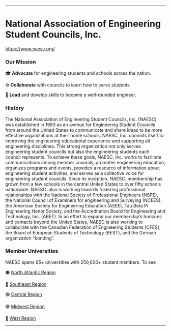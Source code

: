* * *

# National Association of Engineering Student Councils, Inc.

https://www.naesc.org/

### Our Mission

:mortar_board: **Advocate** for engineering students and schools across the nation.

:gear: **Collaborate** with councils to learn how to serve students.

:brain: **Lead** and develop skills to become a well-rounded engineer.

### History

The National Association of Engineering Student Councils, Inc. (NAESC) was established in 1983 as an avenue for Engineering Student Councils from around the United States to communicate and share ideas to be more effective organizations at their home schools. NAESC, Inc. commits itself to improving the engineering educational experience and supporting all engineering disciplines. This strong organization not only serves engineering student councils but also the engineering students each council represents. To achieve these goals, NAESC, Inc. works to facilitate communications among member councils, promotes engineering education, organizes programs and events, provides a resource of information about engineering student activities, and serves as a collective voice for engineering student councils. Since its inception, NAESC. membership has grown from a few schools in the central United States to over fifty schools nationwide. NAESC. also is working towards fostering professional relationships with the National Society of Professional Engineers (NSPE), the National Council of Examiners for engineering and Surveying (NCEES), the American Society for Engineering Education (ASEE), Tau Beta Pi Engineering Honor Society, and the Accreditation Board for Engineering and Technology, Inc. (ABET). In an effort to expand our membership’s horizons and contacts beyond the United States, NAESC is also working to collaborate with the Canadian Federation of Engineering Students (CFES), the Board of European Students of Technology (BEST), and the German organization “bonding”.

### Member Universities

NAESC spans 65+ universities with 250,000+ student members. To see

:orange_circle: [North Atlantic Region](https://www.naesc.org/north-atlantic)

:large_blue_circle: [Southeast Region](https://www.naesc.org/southeast)

:green_circle: [Central Region](https://www.naesc.org/central)

:purple_circle: [Midwest Region](https://www.naesc.org/midwest)

:red_circle: [West Region](https://www.naesc.org/west)

* * *

